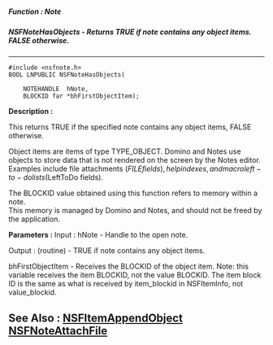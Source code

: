 ##### Function : Note
##### NSFNoteHasObjects - Returns TRUE if note contains any object items. FALSE otherwise.
---
```
#include <nsfnote.h>
BOOL LNPUBLIC NSFNoteHasObjects(

	NOTEHANDLE  hNote,
	BLOCKID far *bhFirstObjectItem);
```
**Description :**

This returns TRUE if the specified note contains any object items, FALSE 
otherwise. 

Object items are items of type TYPE_OBJECT. Domino and Notes use objects to 
store data that is not rendered on the screen by the Notes editor. Examples 
include file attachments ($FILE fields), help indexes, and macro left-to-do 
lists ($LeftToDo fields).

The BLOCKID value obtained using this function refers to memory within a note.  
This memory is managed by Domino and Notes, and should not be freed by the 
application.

**Parameters :**
Input :
hNote  -  Handle to the open note.

Output :
(routine)  -  TRUE if note contains any object items.


bhFirstObjectItem  -  Receives the BLOCKID of the object item. Note: this variable receives the item BLOCKID, not the value BLOCKID. The item block ID is the same as what is received by item_blockid in NSFItemInfo, not value_blockid.


**See Also :**
[NSFItemAppendObject](/domino-c-api-docs/reference/Func/NSFItemAppendObject)
[NSFNoteAttachFile](/domino-c-api-docs/reference/Func/NSFNoteAttachFile)
---
